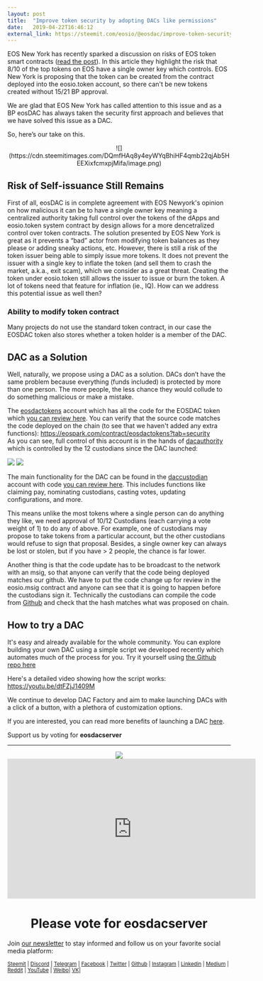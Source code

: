 ```yaml
---
layout: post
title:  "Improve token security by adopting DACs like permissions"
date:   2019-04-22T16:46:12
external_link: https://steemit.com/eosio/@eosdac/improve-token-security-by-adopting-dacs-like-permissions
---
```

EOS New York has recently sparked a discussion on risks of EOS token smart contracts  ([read the post](https://medium.com/@eosnewyork/addressing-eos-token-smart-contracts-and-a-proposal-for-core-development-funding-on-eos-f43b91c57fe2)). In this article they highlight the risk that 8/10 of the top tokens on EOS have a single owner key which controls. EOS New York is proposing that the token can be created from the contract deployed into the eosio.token account, so there can't be new tokens created without 15/21 BP approval. 

We are glad that EOS New York has called attention to this issue and as a BP eosDAC has always taken the security first approach and  believes that we have solved this issue as a DAC. 


So, here’s our take on this.

<center>![](https://cdn.steemitimages.com/DQmfHAq8y4eyWYqBhiHF4qmb22qjAb5HEEXixfcmxpjMifa/image.png)</center>

## Risk of Self-issuance Still Remains



First of all, eosDAC is in complete agreement with EOS Newyork's opinion on how malicious it can be to have a single owner key meaning a centralized authority taking full control over the tokens of the dApps and eosio.token system contract by design allows for a more dencetralized control over token contracts. The solution presented by EOS New York is great as it prevents a “bad” actor from modifying token balances as they please or adding sneaky actions, etc. However, there is still a risk of the token issuer being able to simply issue more tokens. It does not prevent the issuer with a single key to inflate the token (and sell them to crash the market, a.k.a., exit scam), which we consider as a great threat. Creating the token under eosio.token still allows the issuer to issue or burn the token. A lot of tokens need that feature for inflation (ie., IQ). How can we address this potential issue as well then?

### Ability to modify token contract

Many projects do not use the standard token contract, in our case the EOSDAC token also stores whether a token holder is a member of the DAC.

## DAC as a Solution

Well, naturally, we propose using a DAC as a solution. DACs don’t have the same problem because everything (funds included) is protected by more than one person. The more people, the less chance they would collude to do something malicious or make a mistake. 

The [eosdactokens](https://www.bloks.io/account/eosdactokens) account which has all the code for the EOSDAC token which [you can review here](https://github.com/eosdac/eosdactoken).  You can verify that the source code matches the code deployed on the chain (to see that we haven't added any extra functions): https://eospark.com/contract/eosdactokens?tab=security  
As you can see, full control of this account is in the hands of [dacauthority](https://bloks.io/account/dacauthority) which is controlled by the 12 custodians since the DAC launched:

![](https://cdn.steemitimages.com/DQmaTvqkp2iELEowKCYpbiFTjdceVHE4rZ7SE3cUPW6CW2p/image.png)
![](https://cdn.steemitimages.com/DQmX2maVt133ZBuxkimYjRwEP6cnUR5AGEYaZDfp5C7874r/image.png)

The main functionality for the DAC can be found in the <a href="https://www.bloks.io/account/daccustodian">daccustodian</a> account with code <a href="https://github.com/eosdac/daccustodian">you can review here</a>. This includes functions like claiming pay, nominating custodians, casting votes, updating configurations, and more.

This means unlike the most tokens where a single person can do anything they like, we need approval of 10/12 Custodians (each carrying a vote weight of 1) to do any of above. For example, one of custodians may propose to take tokens from a particular account, but the other custodians would refuse to sign that proposal. Besides, a single owner key can always be lost or stolen, but if you have > 2 people, the chance is far lower.

Another thing is that the code update has to be broadcast to the network with an msig, so that anyone can verify that the code being deployed matches our github. We have to put the code change up for review in the eosio.msig contract and anyone can see that it is going to happen before the custodians sign it. Technically the custodians can compile the code from [Github](https://github.com/eosdac/dacmultisigs) and check that the hash matches what was proposed on chain. 


## How to try a DAC

It's easy and already available for the whole community. You can explore building your own DAC using a simple script we developed recently which automates much of the process for you. Try it yourself using [the Github repo here](https://github.com/eosdac/dac-factory)

Here's a detailed video showing how the script works:
https://youtu.be/dtFZjJ1409M


We continue to develop DAC Factory and aim to make launching DACs with a click of a button, with a plethora of customization options. 

If you are interested, you can read more benefits of launching a DAC [here](https://eosdac.io/why-launch/).

Support us by voting for **eosdacserver**


---


<center><a href="https://eosdac.io/"><img src="https://cdn.steemitimages.com/DQmRQWM3QtQ21wddAMCjbVRhB3rM7L4AGWLY9QpNmkXNLps/Screen%20Shot%202018-06-12%20at%2011.00.55%20PM.png"></a></center>

<iframe width="560" height="315" src="https://www.youtube.com/embed/PbQpAJOP6iA" frameborder="0" allow="autoplay; encrypted-media" allowfullscreen></iframe>

<center><h1>Please vote for eosdacserver</h1></center>

Join <a href="https://eosdac.io/news/#newsletter">our newsletter</a> to stay informed and follow us on your favorite social media platform:

<sub><a href="https://steemit.com/@eosdac" target="_blank">Steemit</a> | <a href="http://discord.io/eosdac" target="_blank">Discord</a> | <a href="https://t.me/eosdacio" target="_blank">Telegram</a> | <a href="https://facebook.com/eosdac" target="_blank">Facebook</a> | <a href="https://twitter.com/eosdac" target="_blank">Twitter</a>  | <a href="https://github.com/eosdac" target="_blank">Github</a> | <a href="https://instagram.com/eosdac" target="_blank">Instagram</a> | <a href="https://linkedin.com/company/eosdac" target="_blank">Linkedin</a> | <a href="https://medium.com/eosdac" target="_blank">Medium</a> | <a href="https://www.reddit.com/r/EOSDAC/" target="_blank">Reddit</a> | <a href="https://www.youtube.com/eosdac" target="_blank">YouTube</a> | <a href="http://weibo.com/eosdac" target=”_blank”>Weibo</a>| <a href="https://vk.com/eosdac" target="_blank">VK</a>|
